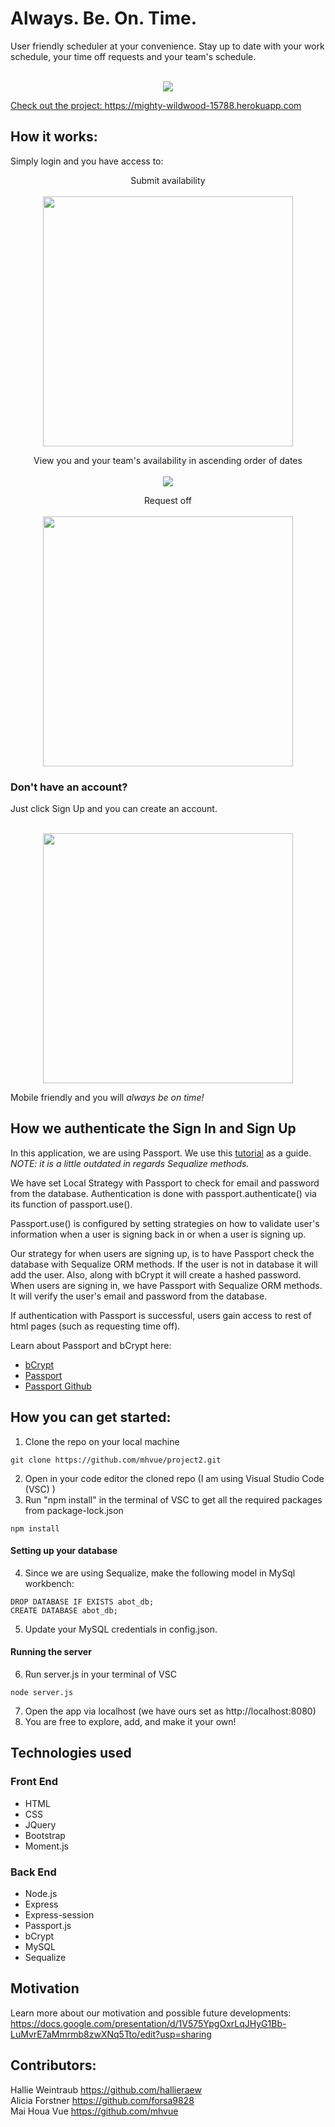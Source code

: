 # Always. Be. On. Time.
User friendly scheduler at your convenience. Stay up to date with your work schedule, your time off requests and your team's schedule. 

<p align="center"><a href="https://mighty-wildwood-15788.herokuapp.com">
<br><img src= "public/images/ABOT.indexImg.png"></p>

Check out the project: https://mighty-wildwood-15788.herokuapp.com

## How it works:

Simply login and you have access to:

<p align="center">Submit availability<br>
<br><img src= "public/images/avail.png" width = "400"></p>

<p align="center">View you and your team's availability in ascending order of dates<br>
<br><img src= "public/images/schedule.png"></p>

<p align="center">Request off<br>
<br><img src= "public/images/requestoff.png" width = "400"></p>

### Don't have an account? 
Just click Sign Up and you can create an account.
<p align="center">
<br><img src= "public/images/signUp.png" width = "400"></p>

Mobile friendly and you will *always be on time!*

## How we authenticate the Sign In and Sign Up 
In this application, we are using Passport. We use this <a href= "https://code.tutsplus.com/tutorials/using-passport-with-sequelize-and-mysql--cms-27537">tutorial</a> as a guide. *NOTE: it is a little outdated in regards Sequalize methods.* 

We have set Local Strategy with Passport to check for email and password from the database. Authentication is done with passport.authenticate() via its function of passport.use().

Passport.use() is configured by setting strategies on how to validate user's information when a user is signing back in or when a user is signing up. 

Our strategy for when users are signing up, is to have Passport check the database with Sequalize ORM methods. If the user is not in database it will add the user. Also, along with bCrypt it will create a hashed password. When users are signing in, we have Passport with Sequalize ORM methods. It will verify the user's email and password from the database. 

If authentication with Passport is successful, users gain access to rest of html pages (such as requesting time off). 

Learn about Passport and bCrypt here:
* <a href="https://www.npmjs.com/package/bcrypt">bCrypt</a>
* <a href="http://www.passportjs.org/" >Passport</a>
* <a href="https://github.com/jaredhanson/passport">Passport Github</a>



## How you can get started: 
1. Clone the repo on your local machine 
<pre><code>git clone https://github.com/mhvue/project2.git </code></pre>
2. Open in your code editor  the cloned repo (I am using Visual Studio Code (VSC) )
3. Run "npm install" in the terminal of VSC to get all the required packages from package-lock.json 
<pre><code>npm install</code></pre>

#### Setting up your database
4. Since we are using Sequalize, make the following model in MySql workbench: 
<pre><code>DROP DATABASE IF EXISTS abot_db;
CREATE DATABASE abot_db; </code></pre>
5. Update your MySQL credentials in config.json.

#### Running the server
6. Run server.js in your terminal of VSC 
<pre><code>node server.js</code></pre>
7. Open the app via localhost (we have ours set as http://localhost:8080)
8. You are free to explore, add, and make it your own! 


## Technologies used

### Front End 
* HTML
* CSS
* JQuery
* Bootstrap
* Moment.js 
### Back End 
* Node.js
* Express
* Express-session 
* Passport.js 
* bCrypt 
* MySQL
* Sequalize

## Motivation 
Learn more about our motivation and possible future developments: https://docs.google.com/presentation/d/1V575YpgOxrLqJHyG1Bb-LuMvrE7aMmrmb8zwXNq5Tto/edit?usp=sharing

## Contributors:
Hallie Weintraub https://github.com/hallieraew <br>
Alicia Forstner https://github.com/forsa9828<br>
Mai Houa Vue https://github.com/mhvue 


